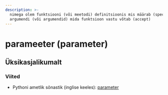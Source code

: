 ```yaml
---
description: >-
  nimega olem funktsiooni (või meetodi) definitsioonis mis määrab (specifies)
  argumendi (või argumendid) mida funktsioon vastu võtab (accept)
---
```


# parameeter \(parameter\)

## Üksikasjalikumalt

### Viited

* Pythoni ametlik sõnastik \(inglise keeles\): [parameter](https://docs.python.org/3/glossary.html#term-parameter)

